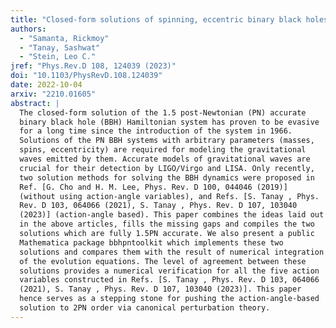 ```yaml
---
title: "Closed-form solutions of spinning, eccentric binary black holes at 1.5 post-Newtonian order"
authors:
  - "Samanta, Rickmoy"
  - "Tanay, Sashwat"
  - "Stein, Leo C."
jref: "Phys.Rev.D 108, 124039 (2023)"
doi: "10.1103/PhysRevD.108.124039"
date: 2022-10-04
arxiv: "2210.01605"
abstract: |
  The closed-form solution of the 1.5 post-Newtonian (PN) accurate
  binary black hole (BBH) Hamiltonian system has proven to be evasive
  for a long time since the introduction of the system in 1966.
  Solutions of the PN BBH systems with arbitrary parameters (masses,
  spins, eccentricity) are required for modeling the gravitational
  waves emitted by them. Accurate models of gravitational waves are
  crucial for their detection by LIGO/Virgo and LISA. Only recently,
  two solution methods for solving the BBH dynamics were proposed in
  Ref. [G. Cho and H. M. Lee, Phys. Rev. D 100, 044046 (2019)]
  (without using action-angle variables), and Refs. [S. Tanay , Phys.
  Rev. D 103, 064066 (2021), S. Tanay , Phys. Rev. D 107, 103040
  (2023)] (action-angle based). This paper combines the ideas laid out
  in the above articles, fills the missing gaps and compiles the two
  solutions which are fully 1.5PN accurate. We also present a public
  Mathematica package bbhpntoolkit which implements these two
  solutions and compares them with the result of numerical integration
  of the evolution equations. The level of agreement between these
  solutions provides a numerical verification for all the five action
  variables constructed in Refs. [S. Tanay , Phys. Rev. D 103, 064066
  (2021), S. Tanay , Phys. Rev. D 107, 103040 (2023)]. This paper
  hence serves as a stepping stone for pushing the action-angle-based
  solution to 2PN order via canonical perturbation theory.
---
```

